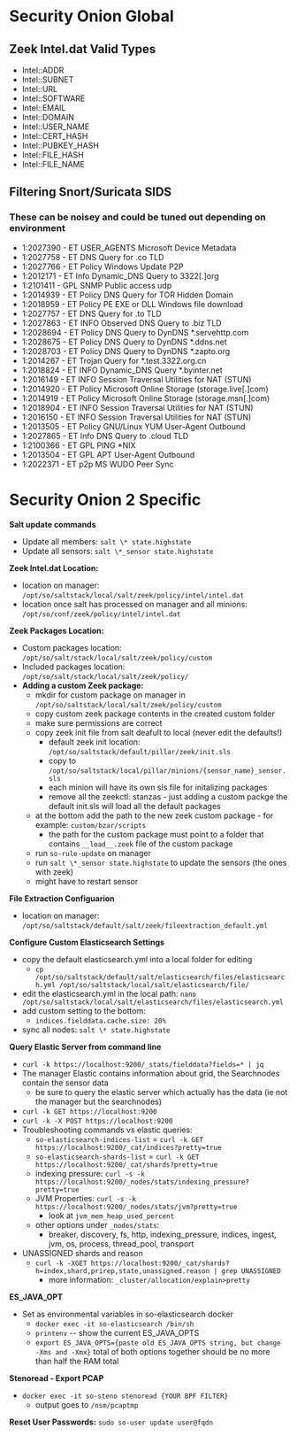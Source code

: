 # Security Onion Global

## Zeek Intel.dat Valid Types ##

- Intel::ADDR
- Intel::SUBNET
- Intel::URL
- Intel::SOFTWARE
- Intel::EMAIL
- Intel::DOMAIN
- Intel::USER_NAME
- Intel::CERT_HASH
- Intel::PUBKEY_HASH
- Intel::FILE_HASH
- Intel::FILE_NAME

## Filtering Snort/Suricata SIDS

### These can be noisey and could be tuned out depending on environment

- 1:2027390 - ET USER_AGENTS Microsoft Device Metadata
- 1:2027758 - ET DNS Query for .co TLD
- 1:2027766 - ET Policy Windows Update P2P
- 1:2012171 - ET Info Dynamic_DNS Query to 3322[.]org
- 1:2101411 - GPL SNMP Public access udp
- 1:2014939 - ET Policy DNS Query for TOR Hidden Domain
- 1:2018959 - ET Policy PE EXE or DLL Windows file download
- 1:2027757 - ET DNS Query for .to TLD
- 1:2027863 - ET INFO Observed DNS Query to .biz TLD
- 1:2028694 - ET Policy DNS Query to DynDNS *.servehttp.com
- 1:2028675 - ET Policy DNS Query to DynDNS *.ddns.net
- 1:2028703 - ET Policy DNS Query to DynDNS *.zapto.org
- 1:2014267 - ET Trojan Query for *.test.3322.org.cn
- 1:2018824 - ET INFO Dynamic_DNS Query *.byinter.net
- 1:2016149 - ET INFO Session Traversal Utilities for NAT (STUN)
- 1:2014920 - ET Policy Microsoft Online Storage (storage.live[.]com)
- 1:2014919 - ET Policy Microsoft Online Storage (storage.msn[.]com)
- 1:2018904 - ET INFO Session Traversal Utilities for NAT (STUN)
- 1:2016150 - ET INFO Session Traversal Utilities for NAT (STUN)
- 1:2013505 - ET Policy GNU/Linux YUM User-Agent Outbound
- 1:2027865 - ET Info DNS Query to .cloud TLD
- 1:2100366 - ET GPL PING *NIX
- 1:2013504 - ET GPL APT User-Agent Outbound
- 1:2022371 - ET p2p MS WUDO Peer Sync

# Security Onion 2 Specific

**Salt update commands**

- Update all members: `salt \* state.highstate`
- Update all sensors: `salt \*_sensor state.highstate`

**Zeek Intel.dat Location:**

- location on manager: `/opt/so/saltstack/local/salt/zeek/policy/intel/intel.dat`  
- location once salt has processed on manager and all minions: `/opt/so/conf/zeek/policy/intel/intel.dat`

**Zeek Packages Location:**

- Custom packages location: `/opt/so/salt/stack/local/salt/zeek/policy/custom`
- Included packages location: `/opt/so/salt/stack/local/salt/zeek/policy/`
- **Adding a custom Zeek package:**
  - mkdir for custom package on manager in `/opt/so/saltstack/local/salt/zeek/policy/custom`
  - copy custom zeek package contents in the created custom folder
  - make sure permissions are correct
  - copy zeek init file from salt deafult to local (never edit the defaults!)
    - default zeek init location: `/opt/so/saltstack/default/pillar/zeek/init.sls`
    - copy to `/opt/so/saltstack/local/pillar/minions/{sensor_name}_sensor.sls`
    - each minion will have its own sls file for initalizing packages
    - remove all the zeekctl: stanzas - just adding a custom packge the default init.sls will load all the default packages
  - at the bottom add the path to the new zeek custom package - for example: `custom/bzar/scripts`
    - the path for the custom package must point to a folder that contains `__load__.zeek` file of the custom package
  - run `so-rule-update` on manager
  - run `salt \*_sensor state.highstate` to update the sensors (the ones with zeek)
  - might have to restart sensor

**File Extraction Configuarion**

- location on manager: `/opt/so/saltstack/default/salt/zeek/fileextraction_default.yml`

**Configure Custom Elasticsearch Settings**

- copy the default elasticsearch.yml into a local folder for editing
  - `cp /opt/so/saltstack/default/salt/elasticsearch/files/elasticsearch.yml /opt/so/saltstack/local/salt/elasticsearch/file/`
- edit the elasticsearch.yml in the local path: `nano /opt/so/saltstack/local/salt/elasticsearch/files/elasticsearch.yml`
- add custom setting to the bottom:
  - `indices.fielddata.cache.size: 20%`
- sync all nodes: `salt \* state.highstate`

**Query Elastic Server from command line**

- `curl -k https://localhost:9200/_stats/fielddata?fields=* | jq`
- The manager Elastic contains information about grid, the Searchnodes contain the sensor data
  - be sure to query the elastic server which actually has the data (ie not the manager but the searchnodes)
- `curl -k GET https://localhost:9200`
- `curl -k -X POST https://localhost:9200`
- Troubleshooting commands vs elastic queries:
  - `so-elasticsearch-indices-list` = `curl -k GET https://localhost:9200/_cat/indices?pretty=true`
  - `so-elasticsearch-shards-list` = `curl -k GET https://localhost:9200/_cat/shards?pretty=true`
  - indexing pressure: `curl -s -k https://localhost:9200/_nodes/stats/indexing_pressure?pretty=true`
  - JVM Properties: `curl -s -k https://localhost:9200/_nodes/stats/jvm?pretty=true`
    - look at `jvm_mem_heap_used_percent`
  - other options under `_nodes/stats`:
    - breaker, discovery, fs, http, indexing_pressure, indices, ingest, jvm, os, process, thread_pool, transport
- UNASSIGNED shards and reason
  - `curl -k -XGET https://localhost:9200/_cat/shards?h=index,shard,prirep,state,unassigned.reason | grep UNASSIGNED`
    - more information: `_cluster/allocation/explain>pretty`

**ES_JAVA_OPT**

- Set as environmental variables in so-elasticsearch docker
  - `docker exec -it so-elasticsearch /bin/sh`
  - `printenv` -- show the current ES_JAVA_OPTS
  - `export ES_JAVA_OPTS={paste old ES_JAVA_OPTS string, but change -Xms and -Xmx}` total of both options together should be no more than half the RAM total

**Stenoread - Export PCAP**

- `docker exec -it so-steno stenoread {YOUR BPF FILTER}`
  - output goes to `/nsm/pcaptmp`

**Reset User Passwords:** `sudo so-user update user@fqdn`

